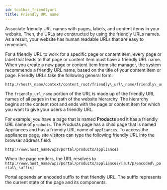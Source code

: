 ```yaml
---
id: toolbar_friendlyurl
title: Friendly URL name
---
```


Associate friendly URL names with pages, labels, and content items in your website. Then, the URLs are constructed by using the friendly URLs names. As a result, your website has human readable URLs that are easy to remember.

For a friendly URL to work for a specific page or content item, every page or label that leads to that page or content item must have a friendly URL name. When you create a new page or content item from site manager, the system recommends a friendly URL name, based on the title of your content item or page. Friendly URLs take the following general form:

```
http://host\_name/context/content_root/friendly\_url\_name/friendly\_url\_name/[!ut/p/encoded\_portal\_suffix]
```

The `friendly_url_name` portion of the URL is made up of the friendly URL names of all pages in the path of the website hierarchy. The hierarchy begins at the content root and ends with the page or content item for which you want to give your users a friendly URL.

For example, you have a page that is named **Products** and it has a friendly URL name of `products`. The Products page has a child page that is named Appliances and has a friendly URL name of `appliances`. To access the appliances page, site visitors can type the following friendly URL into the browser address field:

```
http://www.host_name/wps/portal/products/appliances
```

When the page renders, the URL resolves to `http://www.host_name/wps/portal/products/appliances/[!ut/p/encoded\_portal\_suffix]`

Portal appends an encoded suffix to that friendly URL. The suffix represents the current state of the page and its components.
